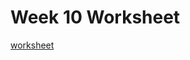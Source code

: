# Week 10 Worksheet

[worksheet](https://docs.google.com/document/d/1cUGRjx9ep3MzmRgB_0H_3bHD704GmmwTwMPqQVZCPdw/edit#bookmark=kix.dvhdhathl0vz)